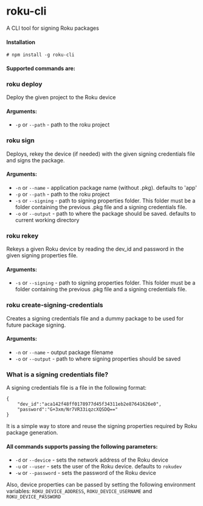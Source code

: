 # roku-cli
A CLI tool for signing Roku packages

#### Installation
```
# npm install -g roku-cli
```

#### Supported commands are:

### roku deploy
Deploy the given project to the Roku device
#### Arguments:
- `-p` or `--path` - path to the roku project

### roku sign
Deploys, rekey the device (if needed) with the given signing credentials file and signs the package.
#### Arguments:
- `-n` or `--name` - application package name (without .pkg). defaults to 'app'
- `-p` or `--path` - path to the roku project
- `-s` or `--signing` - path to signing properties folder. This folder must be a folder containing the previous .pkg file and a signing credentials file.
- `-o` or `--output` - path to where the package should be saved. defaults to current working directory

### roku rekey
Rekeys a given Roku device by reading the dev_id and password in the given signing properties file.
#### Arguments:
- `-s` or `--signing` - path to signing properties folder. This folder must be a folder containing the previous .pkg file and a signing credentials file.

### roku create-signing-credentials
Creates a signing credentials file and a dummy package to be used for future package signing.
#### Arguments:
- `-n` or `--name` - output package filename
- `-o` or `--output` - path to where signing properties should be saved


### What is a signing credentials file?
A signing credentials file is a file in the following format:
```
{
    "dev_id":"aca142f48ff0178977d45f34311eb2e87641626e0",
    "password":"G+3xm/Nr7VR33iqzcXQSDQ=="
}
```

It is a simple way to store and reuse the signing properties required by Roku package generation. 


#### All commands supports passing the following parameters:

- `-d` or `--device` - sets the network address of the Roku device
- `-u` or `--user` - sets the user of the Roku device. defaults to `rokudev`
- `-w` or `--password` - sets the password of the Roku device

Also, device properties can be passed by setting the following environment variables:
`ROKU_DEVICE_ADDRESS`, `ROKU_DEVICE_USERNAME` and `ROKU_DEVICE_PASSWORD`
